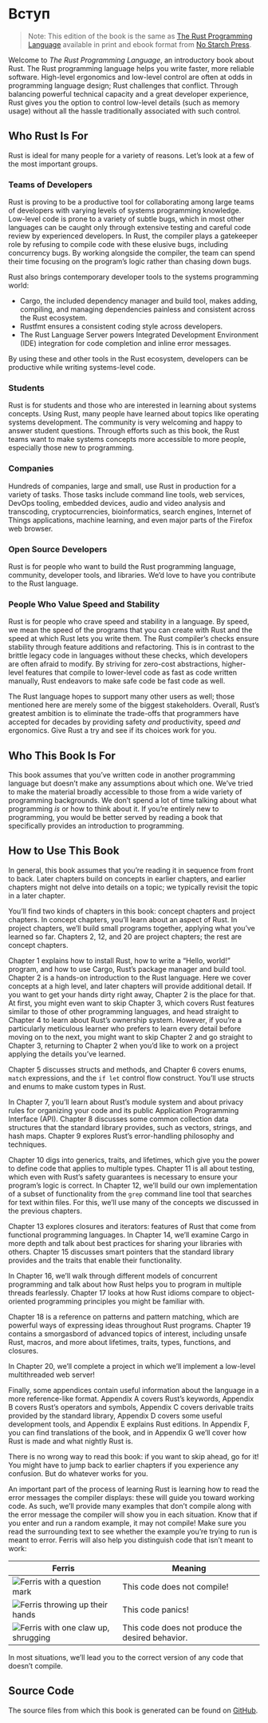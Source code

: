 # Вступ

> Note: This edition of the book is the same as [The Rust Programming Language][nsprust] available in print and ebook format from [No Starch Press][nsp].

Welcome to *The Rust Programming Language*, an introductory book about Rust. The Rust programming language helps you write faster, more reliable software. High-level ergonomics and low-level control are often at odds in programming language design; Rust challenges that conflict. Through balancing powerful technical capacity and a great developer experience, Rust gives you the option to control low-level details (such as memory usage) without all the hassle traditionally associated with such control.

## Who Rust Is For

Rust is ideal for many people for a variety of reasons. Let’s look at a few of the most important groups.

### Teams of Developers

Rust is proving to be a productive tool for collaborating among large teams of developers with varying levels of systems programming knowledge. Low-level code is prone to a variety of subtle bugs, which in most other languages can be caught only through extensive testing and careful code review by experienced developers. In Rust, the compiler plays a gatekeeper role by refusing to compile code with these elusive bugs, including concurrency bugs. By working alongside the compiler, the team can spend their time focusing on the program’s logic rather than chasing down bugs.

Rust also brings contemporary developer tools to the systems programming world:

* Cargo, the included dependency manager and build tool, makes adding, compiling, and managing dependencies painless and consistent across the Rust ecosystem.
* Rustfmt ensures a consistent coding style across developers.
* The Rust Language Server powers Integrated Development Environment (IDE) integration for code completion and inline error messages.

By using these and other tools in the Rust ecosystem, developers can be productive while writing systems-level code.

### Students

Rust is for students and those who are interested in learning about systems concepts. Using Rust, many people have learned about topics like operating systems development. The community is very welcoming and happy to answer student questions. Through efforts such as this book, the Rust teams want to make systems concepts more accessible to more people, especially those new to programming.

### Companies

Hundreds of companies, large and small, use Rust in production for a variety of tasks. Those tasks include command line tools, web services, DevOps tooling, embedded devices, audio and video analysis and transcoding, cryptocurrencies, bioinformatics, search engines, Internet of Things applications, machine learning, and even major parts of the Firefox web browser.

### Open Source Developers

Rust is for people who want to build the Rust programming language, community, developer tools, and libraries. We’d love to have you contribute to the Rust language.

### People Who Value Speed and Stability

Rust is for people who crave speed and stability in a language. By speed, we mean the speed of the programs that you can create with Rust and the speed at which Rust lets you write them. The Rust compiler’s checks ensure stability through feature additions and refactoring. This is in contrast to the brittle legacy code in languages without these checks, which developers are often afraid to modify. By striving for zero-cost abstractions, higher-level features that compile to lower-level code as fast as code written manually, Rust endeavors to make safe code be fast code as well.

The Rust language hopes to support many other users as well; those mentioned here are merely some of the biggest stakeholders. Overall, Rust’s greatest ambition is to eliminate the trade-offs that programmers have accepted for decades by providing safety *and* productivity, speed *and* ergonomics. Give Rust a try and see if its choices work for you.

## Who This Book Is For

This book assumes that you’ve written code in another programming language but doesn’t make any assumptions about which one. We’ve tried to make the material broadly accessible to those from a wide variety of programming backgrounds. We don’t spend a lot of time talking about what programming *is* or how to think about it. If you’re entirely new to programming, you would be better served by reading a book that specifically provides an introduction to programming.

## How to Use This Book

In general, this book assumes that you’re reading it in sequence from front to back. Later chapters build on concepts in earlier chapters, and earlier chapters might not delve into details on a topic; we typically revisit the topic in a later chapter.

You’ll find two kinds of chapters in this book: concept chapters and project chapters. In concept chapters, you’ll learn about an aspect of Rust. In project chapters, we’ll build small programs together, applying what you’ve learned so far. Chapters 2, 12, and 20 are project chapters; the rest are concept chapters.

Chapter 1 explains how to install Rust, how to write a “Hello, world!” program, and how to use Cargo, Rust’s package manager and build tool. Chapter 2 is a hands-on introduction to the Rust language. Here we cover concepts at a high level, and later chapters will provide additional detail. If you want to get your hands dirty right away, Chapter 2 is the place for that. At first, you might even want to skip Chapter 3, which covers Rust features similar to those of other programming languages, and head straight to Chapter 4 to learn about Rust’s ownership system. However, if you’re a particularly meticulous learner who prefers to learn every detail before moving on to the next, you might want to skip Chapter 2 and go straight to Chapter 3, returning to Chapter 2 when you’d like to work on a project applying the details you’ve learned.

Chapter 5 discusses structs and methods, and Chapter 6 covers enums, `match` expressions, and the `if let` control flow construct. You’ll use structs and enums to make custom types in Rust.

In Chapter 7, you’ll learn about Rust’s module system and about privacy rules for organizing your code and its public Application Programming Interface (API). Chapter 8 discusses some common collection data structures that the standard library provides, such as vectors, strings, and hash maps. Chapter 9 explores Rust’s error-handling philosophy and techniques.

Chapter 10 digs into generics, traits, and lifetimes, which give you the power to define code that applies to multiple types. Chapter 11 is all about testing, which even with Rust’s safety guarantees is necessary to ensure your program’s logic is correct. In Chapter 12, we’ll build our own implementation of a subset of functionality from the `grep` command line tool that searches for text within files. For this, we’ll use many of the concepts we discussed in the previous chapters.

Chapter 13 explores closures and iterators: features of Rust that come from functional programming languages. In Chapter 14, we’ll examine Cargo in more depth and talk about best practices for sharing your libraries with others. Chapter 15 discusses smart pointers that the standard library provides and the traits that enable their functionality.

In Chapter 16, we’ll walk through different models of concurrent programming and talk about how Rust helps you to program in multiple threads fearlessly. Chapter 17 looks at how Rust idioms compare to object-oriented programming principles you might be familiar with.

Chapter 18 is a reference on patterns and pattern matching, which are powerful ways of expressing ideas throughout Rust programs. Chapter 19 contains a smorgasbord of advanced topics of interest, including unsafe Rust, macros, and more about lifetimes, traits, types, functions, and closures.

In Chapter 20, we’ll complete a project in which we’ll implement a low-level multithreaded web server!

Finally, some appendices contain useful information about the language in a more reference-like format. Appendix A covers Rust’s keywords, Appendix B covers Rust’s operators and symbols, Appendix C covers derivable traits provided by the standard library, Appendix D covers some useful development tools, and Appendix E explains Rust editions. In Appendix F, you can find translations of the book, and in Appendix G we’ll cover how Rust is made and what nightly Rust is.

There is no wrong way to read this book: if you want to skip ahead, go for it! You might have to jump back to earlier chapters if you experience any confusion. But do whatever works for you.

<span id="ferris"></span>

An important part of the process of learning Rust is learning how to read the error messages the compiler displays: these will guide you toward working code. As such, we’ll provide many examples that don’t compile along with the error message the compiler will show you in each situation. Know that if you enter and run a random example, it may not compile! Make sure you read the surrounding text to see whether the example you’re trying to run is meant to error. Ferris will also help you distinguish code that isn’t meant to work:

| Ferris                                                                                                                             | Meaning                                          |
| ---------------------------------------------------------------------------------------------------------------------------------- | ------------------------------------------------ |
| <img src="img/ferris/does_not_compile.svg" class="ferris-explain" alt="Ferris with a question mark" />            | This code does not compile!                      |
| <img src="img/ferris/panics.svg" class="ferris-explain" alt="Ferris throwing up their hands" />                   | This code panics!                                |
| <img src="img/ferris/not_desired_behavior.svg" class="ferris-explain" alt="Ferris with one claw up, shrugging" /> | This code does not produce the desired behavior. |

In most situations, we’ll lead you to the correct version of any code that doesn’t compile.

## Source Code

The source files from which this book is generated can be found on [GitHub][book].

[nsprust]: https://nostarch.com/rust
[nsp]: https://nostarch.com/

[book]: https://github.com/rust-lang/book/tree/main/src
